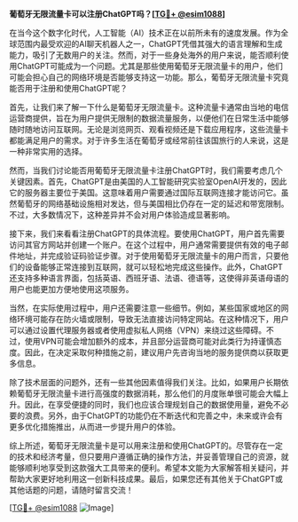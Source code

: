 **葡萄牙无限流量卡可以注册ChatGPT吗？[[TG💪+ @esim1088](https://t.me/s/esim1088)]**

在当今这个数字化时代，人工智能（AI）技术正在以前所未有的速度发展。作为全球范围内最受欢迎的AI聊天机器人之一，ChatGPT凭借其强大的语言理解和生成能力，吸引了无数用户的关注。然而，对于一些身处海外的用户来说，能否顺利使用ChatGPT可能成为一个问题。尤其是那些使用葡萄牙无限流量卡的用户，他们可能会担心自己的网络环境是否能够支持这一功能。那么，葡萄牙无限流量卡究竟能否用于注册和使用ChatGPT呢？

首先，让我们来了解一下什么是葡萄牙无限流量卡。这种流量卡通常由当地的电信运营商提供，旨在为用户提供无限制的数据流量服务，以便他们在日常生活中能够随时随地访问互联网。无论是浏览网页、观看视频还是下载应用程序，这些流量卡都能满足用户的需求。对于许多生活在葡萄牙或经常前往该国旅行的人来说，这是一种非常实用的选择。

然而，当我们讨论能否用葡萄牙无限流量卡注册ChatGPT时，我们需要考虑几个关键因素。首先，ChatGPT是由美国的人工智能研究实验室OpenAI开发的，因此它的服务器主要位于美国。这意味着用户需要通过国际互联网连接才能访问它。虽然葡萄牙的网络基础设施相对发达，但与美国相比仍存在一定的延迟和带宽限制。不过，大多数情况下，这种差异并不会对用户体验造成显著影响。

接下来，我们来看看注册ChatGPT的具体流程。要使用ChatGPT，用户首先需要访问其官方网站并创建一个账户。在这个过程中，用户通常需要提供有效的电子邮件地址，并完成验证码验证步骤。对于使用葡萄牙无限流量卡的用户而言，只要他们的设备能够正常连接到互联网，就可以轻松地完成这些操作。此外，ChatGPT还支持多种语言界面，包括英语、西班牙语、法语、德语等，这使得非英语母语的用户也能更加方便地使用这项服务。

当然，在实际使用过程中，用户还需要注意一些细节。例如，某些国家或地区的网络环境可能存在防火墙或限制，导致无法直接访问特定网站。在这种情况下，用户可以通过设置代理服务器或者使用虚拟私人网络（VPN）来绕过这些障碍。不过，使用VPN可能会增加额外的成本，并且部分运营商可能对此类行为持谨慎态度。因此，在决定采取何种措施之前，建议用户先咨询当地的服务提供商以获取更多信息。

除了技术层面的问题外，还有一些其他因素值得我们关注。比如，如果用户长期依赖葡萄牙无限流量卡进行高强度的数据消耗，那么他们的月度账单很可能会大幅上升。因此，在享受便捷的同时，我们也应该合理规划自己的数据使用量，避免不必要的浪费。另外，由于ChatGPT的功能仍在不断迭代和完善之中，未来或许会有更多优化措施推出，从而进一步提升用户的体验。

综上所述，葡萄牙无限流量卡是可以用来注册和使用ChatGPT的。尽管存在一定的技术和经济考量，但只要用户遵循正确的操作方法，并妥善管理自己的资源，就能够顺利地享受到这款强大工具带来的便利。希望本文能为大家解答相关疑问，并帮助大家更好地利用这一创新科技成果。最后，如果您还有其他关于ChatGPT或其他话题的问题，请随时留言交流！

[[TG💪+ @esim1088](https://t.me/s/esim1088) ![Image](https://i.postimg.cc/4NQfJmqS/Snipaste-2025-05-13-00-14-12.png)]